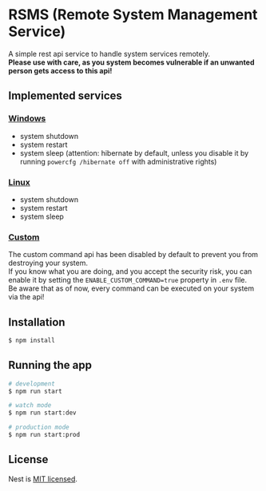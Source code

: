 # RSMS (Remote System Management Service)

A simple rest api service to handle system services remotely.<br>
**Please use with care, as you system becomes vulnerable if an unwanted person gets access to this api!**

## Implemented services

### <ins>Windows</ins>

- system shutdown
- system restart
- system sleep (attention: hibernate by default, unless you disable it by running `powercfg /hibernate off` with administrative rights)

### <ins>Linux</ins>

- system shutdown
- system restart
- system sleep

### <ins>Custom</ins>

The custom command api has been disabled by default to prevent you from destroying your system.<br>
If you know what you are doing, and you accept the security risk, you can enable it by setting the `ENABLE_CUSTOM_COMMAND=true` property in `.env` file.<br>
Be aware that as of now, every command can be executed on your system via the api!<br>

## Installation

```bash
$ npm install
```

## Running the app

```bash
# development
$ npm run start

# watch mode
$ npm run start:dev

# production mode
$ npm run start:prod
```

## License

Nest is [MIT licensed](LICENSE.md).
